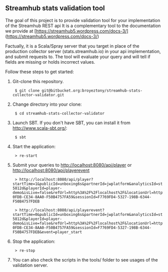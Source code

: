 ## Streamhub stats validation tool

The goal of this project is to provide validation tool for your implementation of the Streamhub REST api
It is a complementary tool to the documentation we provide at [https://streamhub5.wordpress.com/docs-3/] (https://streamhub5.wordpress.com/docs-3/) 

Factually, it is a Scala/Spray server that you target in place of the production collector server (stats.streamhub.io) in 
your api implementation, and submit requests to.
The tool will evaluate your query and will tell if fields are missing or holds incorrect values.  


Follow these steps to get started:

1. Git-clone this repository.

        $ git clone git@bitbucket.org:broyeztony/streamhub-stats-collector-validator.git
        

2. Change directory into your clone:

        $ cd streamhub-stats-collector-validator
        

3. Launch SBT. If you don't have SBT, you can install it from http://www.scala-sbt.org/:

        $ sbt
        

4. Start the application:

        > re-start
        

6. Submit your queries to 
[http://localhost:8080/api/player](http://localhost:8080/api/player) or
[http://localhost:8080/api/playerevent](http://localhost:8080/api/playerevent)

        > http://localhost:8080/api/player?startTime=1&publicId=unboxing6s&partnerId=jwplatform&analyticsId=streamhub-5812d&playerId=player-demo&isLive=false&refUrl=http%3A%2F%2Flocalhost%2F&locationUrl=http%3A%2F%2Flocalhost%2Fjw%2Findex.html%3Fhtml5&agent=Mozilla/5.0%20(Macintosh;%20Intel%20Mac%20OS%20X%2010_10_5)%20AppleWebKit/537.36%20(KHTML,%20like%20Gecko)%20Chrome/49.0.2623.110%20Safari/537.36&randomSessionKey=9D085974-0FDB-CE34-8AA0-F50B4757FA59&sessionId=F7769FD4-5327-198B-6344-F50B4757FDEB
        
        > http://localhost:8080/api/playerevent?startTime=0&publicId=unboxing6s&partnerId=jwplatform&analyticsId=streamhub-5812d&playerId=player-demo&isLive=false&refUrl=http%3A%2F%2Flocalhost%2F&locationUrl=http%3A%2F%2Flocalhost%2Fjw%2Findex.html%3Fhtml5&agent=Mozilla/5.0%20(Macintosh;%20Intel%20Mac%20OS%20X%2010_10_5)%20AppleWebKit/537.36%20(KHTML,%20like%20Gecko)%20Chrome/49.0.2623.110%20Safari/537.36&randomSessionKey=9D085974-0FDB-CE34-8AA0-F50B4757FA59&sessionId=F7769FD4-5327-198B-6344-F50B4757FDEB&event=player_start

7. Stop the application:

        > re-stop
        
8. You can also check the scripts in the tools/ folder to see usages of the validation server.


